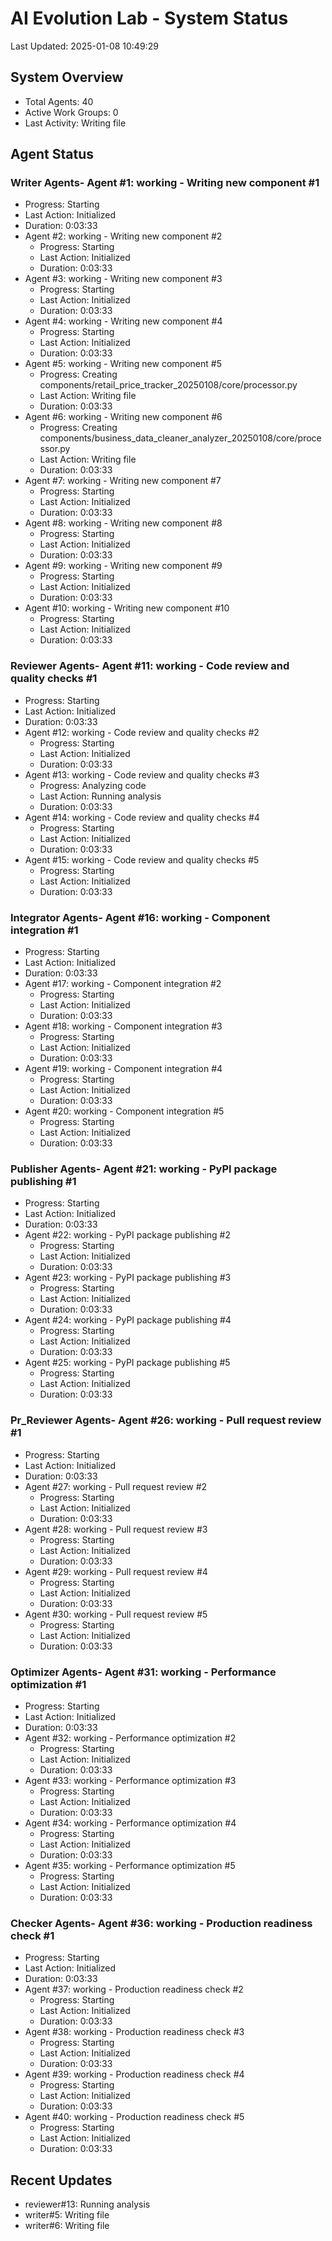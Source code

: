 # AI Evolution Lab - System Status
Last Updated: 2025-01-08 10:49:29

## System Overview
- Total Agents: 40
- Active Work Groups: 0
- Last Activity: Writing file

## Agent Status

### Writer Agents- Agent #1: working - Writing new component #1
  - Progress: Starting
  - Last Action: Initialized
  - Duration: 0:03:33
- Agent #2: working - Writing new component #2
  - Progress: Starting
  - Last Action: Initialized
  - Duration: 0:03:33
- Agent #3: working - Writing new component #3
  - Progress: Starting
  - Last Action: Initialized
  - Duration: 0:03:33
- Agent #4: working - Writing new component #4
  - Progress: Starting
  - Last Action: Initialized
  - Duration: 0:03:33
- Agent #5: working - Writing new component #5
  - Progress: Creating components/retail_price_tracker_20250108/core/processor.py
  - Last Action: Writing file
  - Duration: 0:03:33
- Agent #6: working - Writing new component #6
  - Progress: Creating components/business_data_cleaner_analyzer_20250108/core/processor.py
  - Last Action: Writing file
  - Duration: 0:03:33
- Agent #7: working - Writing new component #7
  - Progress: Starting
  - Last Action: Initialized
  - Duration: 0:03:33
- Agent #8: working - Writing new component #8
  - Progress: Starting
  - Last Action: Initialized
  - Duration: 0:03:33
- Agent #9: working - Writing new component #9
  - Progress: Starting
  - Last Action: Initialized
  - Duration: 0:03:33
- Agent #10: working - Writing new component #10
  - Progress: Starting
  - Last Action: Initialized
  - Duration: 0:03:33

### Reviewer Agents- Agent #11: working - Code review and quality checks #1
  - Progress: Starting
  - Last Action: Initialized
  - Duration: 0:03:33
- Agent #12: working - Code review and quality checks #2
  - Progress: Starting
  - Last Action: Initialized
  - Duration: 0:03:33
- Agent #13: working - Code review and quality checks #3
  - Progress: Analyzing code
  - Last Action: Running analysis
  - Duration: 0:03:33
- Agent #14: working - Code review and quality checks #4
  - Progress: Starting
  - Last Action: Initialized
  - Duration: 0:03:33
- Agent #15: working - Code review and quality checks #5
  - Progress: Starting
  - Last Action: Initialized
  - Duration: 0:03:33

### Integrator Agents- Agent #16: working - Component integration #1
  - Progress: Starting
  - Last Action: Initialized
  - Duration: 0:03:33
- Agent #17: working - Component integration #2
  - Progress: Starting
  - Last Action: Initialized
  - Duration: 0:03:33
- Agent #18: working - Component integration #3
  - Progress: Starting
  - Last Action: Initialized
  - Duration: 0:03:33
- Agent #19: working - Component integration #4
  - Progress: Starting
  - Last Action: Initialized
  - Duration: 0:03:33
- Agent #20: working - Component integration #5
  - Progress: Starting
  - Last Action: Initialized
  - Duration: 0:03:33

### Publisher Agents- Agent #21: working - PyPI package publishing #1
  - Progress: Starting
  - Last Action: Initialized
  - Duration: 0:03:33
- Agent #22: working - PyPI package publishing #2
  - Progress: Starting
  - Last Action: Initialized
  - Duration: 0:03:33
- Agent #23: working - PyPI package publishing #3
  - Progress: Starting
  - Last Action: Initialized
  - Duration: 0:03:33
- Agent #24: working - PyPI package publishing #4
  - Progress: Starting
  - Last Action: Initialized
  - Duration: 0:03:33
- Agent #25: working - PyPI package publishing #5
  - Progress: Starting
  - Last Action: Initialized
  - Duration: 0:03:33

### Pr_Reviewer Agents- Agent #26: working - Pull request review #1
  - Progress: Starting
  - Last Action: Initialized
  - Duration: 0:03:33
- Agent #27: working - Pull request review #2
  - Progress: Starting
  - Last Action: Initialized
  - Duration: 0:03:33
- Agent #28: working - Pull request review #3
  - Progress: Starting
  - Last Action: Initialized
  - Duration: 0:03:33
- Agent #29: working - Pull request review #4
  - Progress: Starting
  - Last Action: Initialized
  - Duration: 0:03:33
- Agent #30: working - Pull request review #5
  - Progress: Starting
  - Last Action: Initialized
  - Duration: 0:03:33

### Optimizer Agents- Agent #31: working - Performance optimization #1
  - Progress: Starting
  - Last Action: Initialized
  - Duration: 0:03:33
- Agent #32: working - Performance optimization #2
  - Progress: Starting
  - Last Action: Initialized
  - Duration: 0:03:33
- Agent #33: working - Performance optimization #3
  - Progress: Starting
  - Last Action: Initialized
  - Duration: 0:03:33
- Agent #34: working - Performance optimization #4
  - Progress: Starting
  - Last Action: Initialized
  - Duration: 0:03:33
- Agent #35: working - Performance optimization #5
  - Progress: Starting
  - Last Action: Initialized
  - Duration: 0:03:33

### Checker Agents- Agent #36: working - Production readiness check #1
  - Progress: Starting
  - Last Action: Initialized
  - Duration: 0:03:33
- Agent #37: working - Production readiness check #2
  - Progress: Starting
  - Last Action: Initialized
  - Duration: 0:03:33
- Agent #38: working - Production readiness check #3
  - Progress: Starting
  - Last Action: Initialized
  - Duration: 0:03:33
- Agent #39: working - Production readiness check #4
  - Progress: Starting
  - Last Action: Initialized
  - Duration: 0:03:33
- Agent #40: working - Production readiness check #5
  - Progress: Starting
  - Last Action: Initialized
  - Duration: 0:03:33


## Recent Updates
- reviewer#13: Running analysis
- writer#5: Writing file
- writer#6: Writing file

